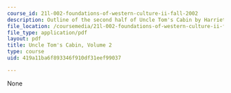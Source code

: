 ```yaml
---
course_id: 21l-002-foundations-of-western-culture-ii-fall-2002
description: Outline of the second half of Uncle Tom's Cabin by Harriet Beecher Stowe.
file_location: /coursemedia/21l-002-foundations-of-western-culture-ii-fall-2002/419a11ba6f893346f910df31eef99037_outline2.pdf
file_type: application/pdf
layout: pdf
title: Uncle Tom's Cabin, Volume 2
type: course
uid: 419a11ba6f893346f910df31eef99037

---
```

None